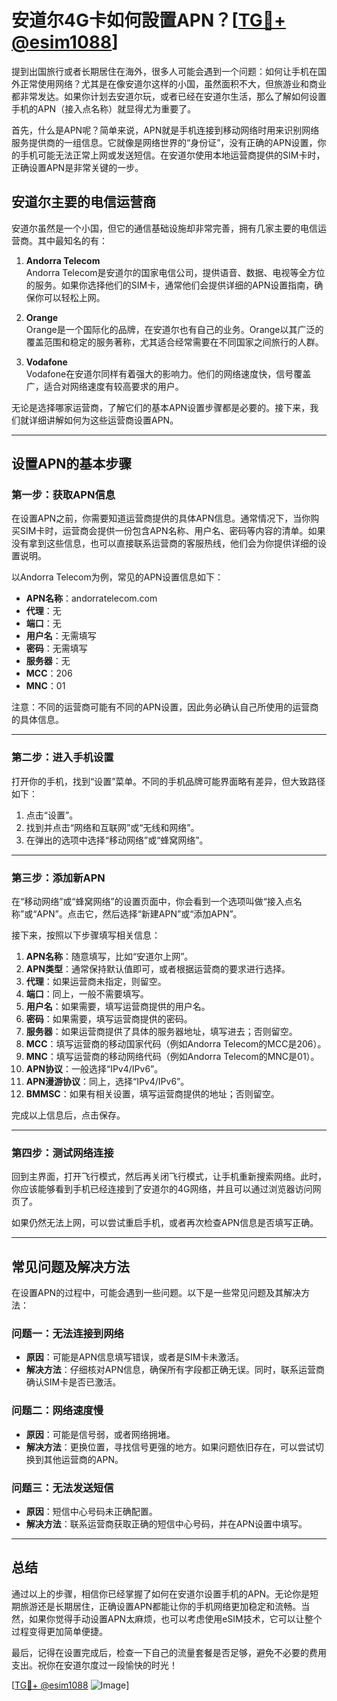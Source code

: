 # 安道尔4G卡如何設置APN？[[TG💪+ @esim1088](https://t.me/s/esim1088)]

提到出国旅行或者长期居住在海外，很多人可能会遇到一个问题：如何让手机在国外正常使用网络？尤其是在像安道尔这样的小国，虽然面积不大，但旅游业和商业都非常发达。如果你计划去安道尔玩，或者已经在安道尔生活，那么了解如何设置手机的APN（接入点名称）就显得尤为重要了。

首先，什么是APN呢？简单来说，APN就是手机连接到移动网络时用来识别网络服务提供商的一组信息。它就像是网络世界的“身份证”，没有正确的APN设置，你的手机可能无法正常上网或发送短信。在安道尔使用本地运营商提供的SIM卡时，正确设置APN是非常关键的一步。

## 安道尔主要的电信运营商

安道尔虽然是一个小国，但它的通信基础设施却非常完善，拥有几家主要的电信运营商。其中最知名的有：

1. **Andorra Telecom**  
   Andorra Telecom是安道尔的国家电信公司，提供语音、数据、电视等全方位的服务。如果你选择他们的SIM卡，通常他们会提供详细的APN设置指南，确保你可以轻松上网。

2. **Orange**  
   Orange是一个国际化的品牌，在安道尔也有自己的业务。Orange以其广泛的覆盖范围和稳定的服务著称，尤其适合经常需要在不同国家之间旅行的人群。

3. **Vodafone**  
   Vodafone在安道尔同样有着强大的影响力。他们的网络速度快，信号覆盖广，适合对网络速度有较高要求的用户。

无论是选择哪家运营商，了解它们的基本APN设置步骤都是必要的。接下来，我们就详细讲解如何为这些运营商设置APN。

---

## 设置APN的基本步骤

### 第一步：获取APN信息

在设置APN之前，你需要知道运营商提供的具体APN信息。通常情况下，当你购买SIM卡时，运营商会提供一份包含APN名称、用户名、密码等内容的清单。如果没有拿到这些信息，也可以直接联系运营商的客服热线，他们会为你提供详细的设置说明。

以Andorra Telecom为例，常见的APN设置信息如下：
- **APN名称**：andorratelecom.com
- **代理**：无
- **端口**：无
- **用户名**：无需填写
- **密码**：无需填写
- **服务器**：无
- **MCC**：206
- **MNC**：01

注意：不同的运营商可能有不同的APN设置，因此务必确认自己所使用的运营商的具体信息。

---

### 第二步：进入手机设置

打开你的手机，找到“设置”菜单。不同的手机品牌可能界面略有差异，但大致路径如下：

1. 点击“设置”。
2. 找到并点击“网络和互联网”或“无线和网络”。
3. 在弹出的选项中选择“移动网络”或“蜂窝网络”。

---

### 第三步：添加新APN

在“移动网络”或“蜂窝网络”的设置页面中，你会看到一个选项叫做“接入点名称”或“APN”。点击它，然后选择“新建APN”或“添加APN”。

接下来，按照以下步骤填写相关信息：

1. **APN名称**：随意填写，比如“安道尔上网”。
2. **APN类型**：通常保持默认值即可，或者根据运营商的要求进行选择。
3. **代理**：如果运营商未指定，则留空。
4. **端口**：同上，一般不需要填写。
5. **用户名**：如果需要，填写运营商提供的用户名。
6. **密码**：如果需要，填写运营商提供的密码。
7. **服务器**：如果运营商提供了具体的服务器地址，填写进去；否则留空。
8. **MCC**：填写运营商的移动国家代码（例如Andorra Telecom的MCC是206）。
9. **MNC**：填写运营商的移动网络代码（例如Andorra Telecom的MNC是01）。
10. **APN协议**：一般选择“IPv4/IPv6”。
11. **APN漫游协议**：同上，选择“IPv4/IPv6”。
12. **BMMSC**：如果有相关设置，填写运营商提供的地址；否则留空。

完成以上信息后，点击保存。

---

### 第四步：测试网络连接

回到主界面，打开飞行模式，然后再关闭飞行模式，让手机重新搜索网络。此时，你应该能够看到手机已经连接到了安道尔的4G网络，并且可以通过浏览器访问网页了。

如果仍然无法上网，可以尝试重启手机，或者再次检查APN信息是否填写正确。

---

## 常见问题及解决方法

在设置APN的过程中，可能会遇到一些问题。以下是一些常见问题及其解决方法：

### 问题一：无法连接到网络

- **原因**：可能是APN信息填写错误，或者是SIM卡未激活。
- **解决方法**：仔细核对APN信息，确保所有字段都正确无误。同时，联系运营商确认SIM卡是否已激活。

### 问题二：网络速度慢

- **原因**：可能是信号弱，或者网络拥堵。
- **解决方法**：更换位置，寻找信号更强的地方。如果问题依旧存在，可以尝试切换到其他运营商的APN。

### 问题三：无法发送短信

- **原因**：短信中心号码未正确配置。
- **解决方法**：联系运营商获取正确的短信中心号码，并在APN设置中填写。

---

## 总结

通过以上的步骤，相信你已经掌握了如何在安道尔设置手机的APN。无论你是短期旅游还是长期居住，正确设置APN都能让你的手机网络更加稳定和流畅。当然，如果你觉得手动设置APN太麻烦，也可以考虑使用eSIM技术，它可以让整个过程变得更加简单便捷。

最后，记得在设置完成后，检查一下自己的流量套餐是否足够，避免不必要的费用支出。祝你在安道尔度过一段愉快的时光！

[[TG💪+ @esim1088](https://t.me/s/esim1088) ![Image](https://i.postimg.cc/4NQfJmqS/Snipaste-2025-05-13-00-14-12.png)]